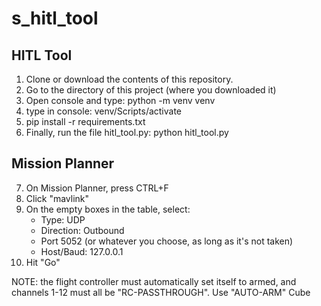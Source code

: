 # s_hitl_tool

## HITL Tool
1) Clone or download the contents of this repository.
2) Go to the directory of this project (where you downloaded it)
3) Open console and type: python -m venv venv
4) type in console: venv/Scripts/activate
5) pip install -r requirements.txt
6) Finally, run the file hitl_tool.py: python hitl_tool.py

## Mission Planner
7) On Mission Planner, press CTRL+F
8) Click "mavlink"
9) On the empty boxes in the table, select:
    - Type: UDP
    - Direction: Outbound
    - Port 5052 (or whatever you choose, as long as it's not taken)
    - Host/Baud: 127.0.0.1
10) Hit "Go"


NOTE: the flight controller must automatically set itself
to armed, and channels 1-12 must all be "RC-PASSTHROUGH".
Use "AUTO-ARM" Cube